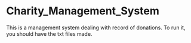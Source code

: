 # Charity_Management_System
 This is a management system dealing with record of donations.
 To run it, you should have the txt files made.
